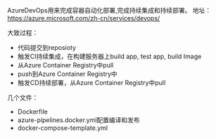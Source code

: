 AzureDevOps用来完成容器自动化部署,完成持续集成和持续部署。
地址：https://azure.microsoft.com/zh-cn/services/devops/

大致过程：

- 代码提交到reposioty
- 触发CI持续集成，在构建服务器上build app, test app, build Image
- 从Azure Container Registry中pull
- push到Azure Container Registry中
- 触发CD持续部署，从Azure Container Registry中pull


几个文件：
- Dockerfile
- azure-pipelines.docker.yml配置编译和发布
- docker-compose-template.yml

